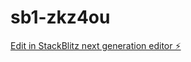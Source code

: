 # sb1-zkz4ou

[Edit in StackBlitz next generation editor ⚡️](https://stackblitz.com/~/github.com/Bessem1989/sb1-zkz4ou)